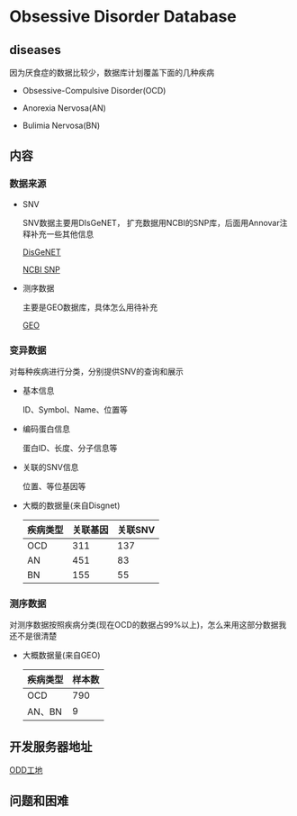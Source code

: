 # Obsessive Disorder Database

## diseases

因为厌食症的数据比较少，数据库计划覆盖下面的几种疾病

- Obsessive-Compulsive Disorder(OCD)

- Anorexia Nervosa(AN)

- Bulimia Nervosa(BN)

## 内容

### 数据来源

- SNV
  
  SNV数据主要用DIsGeNET， 扩充数据用NCBI的SNP库，后面用Annovar注释补充一些其他信息
  
  [DisGeNET](https://www.disgenet.org/home/)

  [NCBI SNP](https://www.ncbi.nlm.nih.gov/snp)

- 测序数据
  
  主要是GEO数据库，具体怎么用待补充

  [GEO](https://www.ncbi.nlm.nih.gov/gds/)

### 变异数据

  对每种疾病进行分类，分别提供SNV的查询和展示

- 基本信息

  ID、Symbol、Name、位置等

- 编码蛋白信息

  蛋白ID、长度、分子信息等

- 关联的SNV信息

  位置、等位基因等

- 大概的数据量(来自Disgnet)

  疾病类型|关联基因|关联SNV
  -----|-----|-----
  OCD|311|137
  AN|451|83
  BN|155|55

### 测序数据

  对测序数据按照疾病分类(现在OCD的数据占99%以上)，怎么来用这部分数据我还不是很清楚

- 大概数据量(来自GEO)

  疾病类型|样本数|
  -----|-----|
  OCD|790|
  AN、BN|9

## 开发服务器地址

[ODD工地](http://120.55.62.146/)

## 问题和困难
